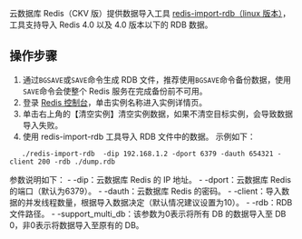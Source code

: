 
云数据库 Redis（CKV 版）提供数据导入工具 [redis-import-rdb（linux 版本）](https://main.qcloudimg.com/raw/2b60883d002b00f4814daf80c2335ba3/redis-import-rdb)，工具支持导入 Redis 4.0 以及 4.0 版本以下的 RDB 数据。

## 操作步骤
1. 通过`BGSAVE`或`SAVE`命令生成 RDB 文件，推荐使用`BGSAVE`命令备份数据，使用`SAVE`命令会使整个 Redis 服务在完成备份前不可用。
2. 登录 [Redis 控制台](https://console.cloud.tencent.com/redis)，单击实例名称进入实例详情页。
3. 单击右上角的【清空实例】清空实例数据，如果不清空目标实例，会导致数据导入失败。
4. 使用 redis-import-rdb 工具导入 RDB 文件中的数据。
示例如下：
```
   ./redis-import-rdb  -dip 192.168.1.2 -dport 6379 -dauth 654321 -client 200 -rdb ./dump.rdb
```
参数说明如下：
    - -dip：云数据库 Redis 的 IP 地址。
    - -dport：云数据库 Redis 的端口（默认为6379）。
    - -dauth：云数据库 Redis 的密码。
    - -client：导入数据的并发线程数量，根据导入数据决定（默认情况建议设置为10）。
    - -rdb：RDB 文件路径。
    - -support_multi_db：该参数为0表示将所有 DB 的数据导入至 DB 0，非0表示将数据导入至原有的 DB。
    


